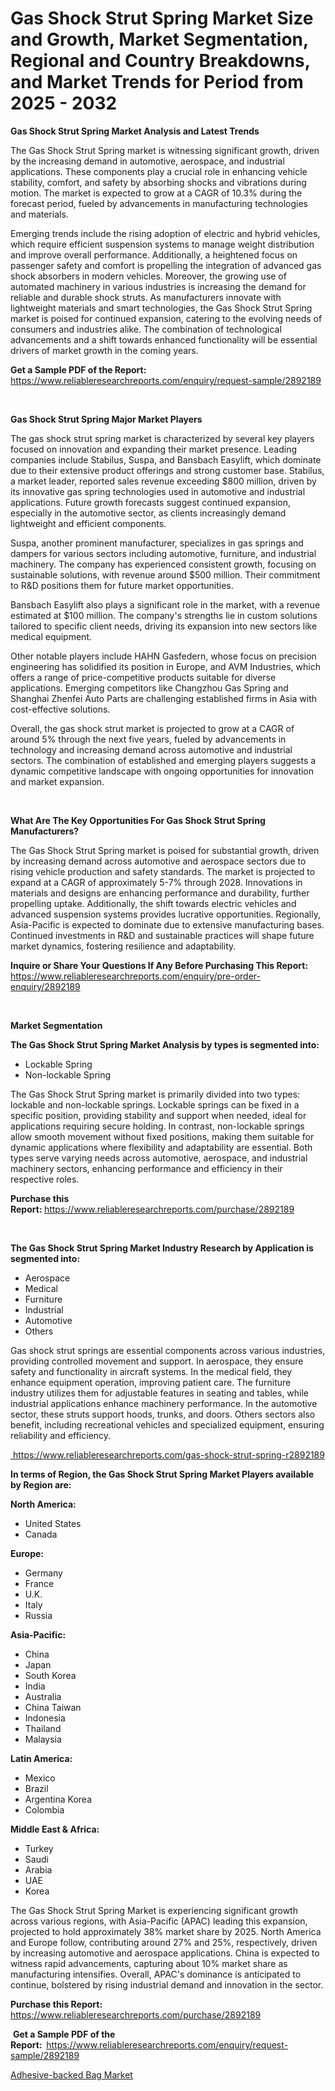 <p><h1>Gas Shock Strut Spring Market Size and Growth, Market Segmentation, Regional and Country Breakdowns, and Market Trends for Period from 2025 -  2032</h1></p><p><strong>Gas Shock Strut Spring Market Analysis and Latest Trends</strong></p>
<p><p>The Gas Shock Strut Spring market is witnessing significant growth, driven by the increasing demand in automotive, aerospace, and industrial applications. These components play a crucial role in enhancing vehicle stability, comfort, and safety by absorbing shocks and vibrations during motion. The market is expected to grow at a CAGR of 10.3% during the forecast period, fueled by advancements in manufacturing technologies and materials.</p><p>Emerging trends include the rising adoption of electric and hybrid vehicles, which require efficient suspension systems to manage weight distribution and improve overall performance. Additionally, a heightened focus on passenger safety and comfort is propelling the integration of advanced gas shock absorbers in modern vehicles. Moreover, the growing use of automated machinery in various industries is increasing the demand for reliable and durable shock struts. As manufacturers innovate with lightweight materials and smart technologies, the Gas Shock Strut Spring market is poised for continued expansion, catering to the evolving needs of consumers and industries alike. The combination of technological advancements and a shift towards enhanced functionality will be essential drivers of market growth in the coming years.</p></p>
<p><strong>Get a Sample PDF of the Report:&nbsp;</strong> <a href="https://www.reliableresearchreports.com/enquiry/request-sample/2892189?utm_campaign=3061&utm_medium=2&utm_source=Github&utm_content=ia&utm_term=15032025&utm_id=gas-shock-strut-spring">https://www.reliableresearchreports.com/enquiry/request-sample/2892189</a></p>
<p>&nbsp;</p>
<p><strong>Gas Shock Strut Spring Major Market Players</strong></p>
<p><p>The gas shock strut spring market is characterized by several key players focused on innovation and expanding their market presence. Leading companies include Stabilus, Suspa, and Bansbach Easylift, which dominate due to their extensive product offerings and strong customer base. Stabilus, a market leader, reported sales revenue exceeding $800 million, driven by its innovative gas spring technologies used in automotive and industrial applications. Future growth forecasts suggest continued expansion, especially in the automotive sector, as clients increasingly demand lightweight and efficient components.</p><p>Suspa, another prominent manufacturer, specializes in gas springs and dampers for various sectors including automotive, furniture, and industrial machinery. The company has experienced consistent growth, focusing on sustainable solutions, with revenue around $500 million. Their commitment to R&D positions them for future market opportunities.</p><p>Bansbach Easylift also plays a significant role in the market, with a revenue estimated at $100 million. The company's strengths lie in custom solutions tailored to specific client needs, driving its expansion into new sectors like medical equipment. </p><p>Other notable players include HAHN Gasfedern, whose focus on precision engineering has solidified its position in Europe, and AVM Industries, which offers a range of price-competitive products suitable for diverse applications. Emerging competitors like Changzhou Gas Spring and Shanghai Zhenfei Auto Parts are challenging established firms in Asia with cost-effective solutions.</p><p>Overall, the gas shock strut market is projected to grow at a CAGR of around 5% through the next five years, fueled by advancements in technology and increasing demand across automotive and industrial sectors. The combination of established and emerging players suggests a dynamic competitive landscape with ongoing opportunities for innovation and market expansion.</p></p>
<p>&nbsp;</p>
<p><strong>What Are The Key Opportunities For Gas Shock Strut Spring Manufacturers?</strong></p>
<p><p>The Gas Shock Strut Spring market is poised for substantial growth, driven by increasing demand across automotive and aerospace sectors due to rising vehicle production and safety standards. The market is projected to expand at a CAGR of approximately 5-7% through 2028. Innovations in materials and designs are enhancing performance and durability, further propelling uptake. Additionally, the shift towards electric vehicles and advanced suspension systems provides lucrative opportunities. Regionally, Asia-Pacific is expected to dominate due to extensive manufacturing bases. Continued investments in R&D and sustainable practices will shape future market dynamics, fostering resilience and adaptability.</p></p>
<p><strong>Inquire or Share Your Questions If Any Before Purchasing This Report:</strong> <a href="https://www.reliableresearchreports.com/enquiry/pre-order-enquiry/2892189?utm_campaign=3061&utm_medium=2&utm_source=Github&utm_content=ia&utm_term=15032025&utm_id=gas-shock-strut-spring">https://www.reliableresearchreports.com/enquiry/pre-order-enquiry/2892189</a></p>
<p>&nbsp;</p>
<p><strong>Market Segmentation</strong></p>
<p><strong>The Gas Shock Strut Spring Market Analysis by types is segmented into:</strong></p>
<p><ul><li>Lockable Spring</li><li>Non-lockable Spring</li></ul></p>
<p><p>The Gas Shock Strut Spring market is primarily divided into two types: lockable and non-lockable springs. Lockable springs can be fixed in a specific position, providing stability and support when needed, ideal for applications requiring secure holding. In contrast, non-lockable springs allow smooth movement without fixed positions, making them suitable for dynamic applications where flexibility and adaptability are essential. Both types serve varying needs across automotive, aerospace, and industrial machinery sectors, enhancing performance and efficiency in their respective roles.</p></p>
<p><strong>Purchase this Report:&nbsp;</strong><a href="https://www.reliableresearchreports.com/purchase/2892189?utm_campaign=3061&utm_medium=2&utm_source=Github&utm_content=ia&utm_term=15032025&utm_id=gas-shock-strut-spring">https://www.reliableresearchreports.com/purchase/2892189</a></p>
<p>&nbsp;</p>
<p><strong>The Gas Shock Strut Spring Market Industry Research by Application is segmented into:</strong></p>
<p><ul><li>Aerospace</li><li>Medical</li><li>Furniture</li><li>Industrial</li><li>Automotive</li><li>Others</li></ul></p>
<p><p>Gas shock strut springs are essential components across various industries, providing controlled movement and support. In aerospace, they ensure safety and functionality in aircraft systems. In the medical field, they enhance equipment operation, improving patient care. The furniture industry utilizes them for adjustable features in seating and tables, while industrial applications enhance machinery performance. In the automotive sector, these struts support hoods, trunks, and doors. Others sectors also benefit, including recreational vehicles and specialized equipment, ensuring reliability and efficiency.</p></p>
<p><a href="https://www.reliableresearchreports.com/gas-shock-strut-spring-r2892189?utm_campaign=3061&utm_medium=2&utm_source=Github&utm_content=ia&utm_term=15032025&utm_id=gas-shock-strut-spring">&nbsp;https://www.reliableresearchreports.com/gas-shock-strut-spring-r2892189</a></p>
<p><strong>In terms of Region, the Gas Shock Strut Spring Market Players available by Region are:</strong></p>
<p>
    <p> <strong> North America: </strong>
        <ul>
            <li>United States</li>
            <li>Canada</li>
        </ul>
        </p> 
    <p> <strong> Europe: </strong>
        <ul>
            <li>Germany</li>
            <li>France</li>
            <li>U.K.</li>
            <li>Italy</li>
            <li>Russia</li>
        </ul>
        </p> 
    <p> <strong> Asia-Pacific: </strong>
        <ul>
            <li>China</li>
            <li>Japan</li>
            <li>South Korea</li>
            <li>India</li>
            <li>Australia</li>
            <li>China Taiwan</li>
            <li>Indonesia</li>
            <li>Thailand</li>
            <li>Malaysia</li>
        </ul>
        </p> 
    <p> <strong> Latin America: </strong>
        <ul>
            <li>Mexico</li>
            <li>Brazil</li>
            <li>Argentina Korea</li>
            <li>Colombia</li>
        </ul>
        </p> 
    <p> <strong> Middle East & Africa: </strong>
        <ul>
            <li>Turkey</li>
            <li>Saudi</li>
            <li>Arabia</li>
            <li>UAE</li>
            <li>Korea</li>
        </ul>
    </p>
    </p>
<p><p>The Gas Shock Strut Spring Market is experiencing significant growth across various regions, with Asia-Pacific (APAC) leading this expansion, projected to hold approximately 38% market share by 2025. North America and Europe follow, contributing around 27% and 25%, respectively, driven by increasing automotive and aerospace applications. China is expected to witness rapid advancements, capturing about 10% market share as manufacturing intensifies. Overall, APAC's dominance is anticipated to continue, bolstered by rising industrial demand and innovation in the sector.</p></p>
<p><strong>Purchase this Report: </strong><a href="https://www.reliableresearchreports.com/purchase/2892189?utm_campaign=3061&utm_medium=2&utm_source=Github&utm_content=ia&utm_term=15032025&utm_id=gas-shock-strut-spring">https://www.reliableresearchreports.com/purchase/2892189</a></p>
<p>&nbsp;<strong>Get a Sample PDF of the Report:&nbsp;&nbsp;</strong><a href="https://www.reliableresearchreports.com/enquiry/request-sample/2892189?utm_campaign=3061&utm_medium=2&utm_source=Github&utm_content=ia&utm_term=15032025&utm_id=gas-shock-strut-spring">https://www.reliableresearchreports.com/enquiry/request-sample/2892189</a></p>
<p><strong></strong></p>
<p><p><a href="https://github.com/saroarmaicky/Market-Research-Report-List-1/blob/main/adhesive-backed-bag-market.md?utm_campaign=3061&utm_medium=2&utm_source=Github&utm_content=ia&utm_term=15032025&utm_id=gas-shock-strut-spring">Adhesive-backed Bag Market</a></p></p>
